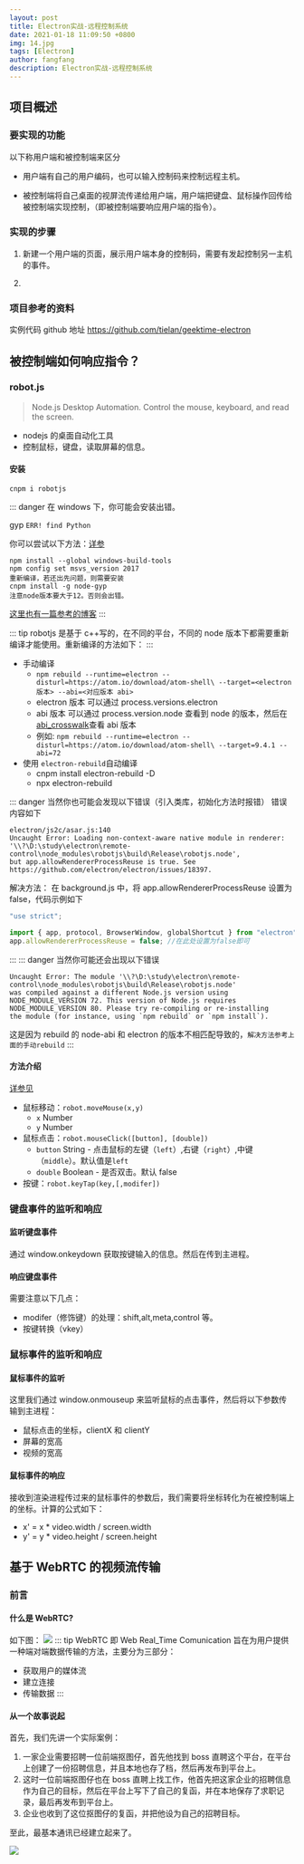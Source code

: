 ```yaml
---
layout: post
title: Electron实战-远程控制系统
date: 2021-01-18 11:09:50 +0800
img: 14.jpg
tags: [Electron]
author: fangfang
description: Electron实战-远程控制系统
---
```


## 项目概述

### 要实现的功能

以下称用户端和被控制端来区分

- 用户端有自己的用户编码，也可以输入控制码来控制远程主机。

- 被控制端将自己桌面的视屏流传递给用户端，用户端把键盘、鼠标操作回传给被控制端实现控制，（即被控制端要响应用户端的指令）。

### 实现的步骤

1. 新建一个用户端的页面，展示用户端本身的控制码，需要有发起控制另一主机的事件。

2.

### 项目参考的资料

实例代码 github 地址
https://github.com/tielan/geektime-electron

## 被控制端如何响应指令？

### robot.js

> Node.js Desktop Automation. Control the mouse, keyboard, and read the screen.

- nodejs 的桌面自动化工具
- 控制鼠标，键盘，读取屏幕的信息。

#### 安装

```shell
cnpm i robotjs
```

::: danger
在 windows 下，你可能会安装出错。

gyp `ERR! find Python`

你可以尝试以下方法：[详参](https://github.com/nodejs/node-gyp#on-windows)

```shell
npm install --global windows-build-tools
npm config set msvs_version 2017
重新编译，若还出先问题，则需要安装
cnpm install -g node-gyp
注意node版本要大于12。否则会出错。
```

[这里也有一篇参考的博客](https://juejin.cn/post/6891143846105710599)
:::

::: tip
robotjs 是基于 c++写的，在不同的平台，不同的 node 版本下都需要重新编译才能使用。重新编译的方法如下：
:::

- 手动编译
  - `npm rebuild --runtime=electron --disturl=https://atom.io/download/atom-shell\ --target=<electron 版本> --abi=<对应版本 abi>`
  - electron 版本 可以通过 process.versions.electron
  - abi 版本 可以通过 process.version.node 查看到 node 的版本，然后在[abi_crosswalk](https://github.com/mapbox/node-pre-gyp/blob/master/lib/util/abi_crosswalk.json)查看 abi 版本
  - 例如: `npm rebuild --runtime=electron --disturl=https://atom.io/download/atom-shell\ --target=9.4.1 --abi=72`
- 使用 `electron-rebuild`自动编译
  - cnpm install electron-rebuild -D
  - npx electron-rebuild

::: danger
当然你也可能会发现以下错误（引入类库，初始化方法时报错）
错误内容如下

```shell
electron/js2c/asar.js:140
Uncaught Error: Loading non-context-aware native module in renderer: '\\?\D:\study\electron\remote-control\node_modules\robotjs\build\Release\robotjs.node',
but app.allowRendererProcessReuse is true. See https://github.com/electron/electron/issues/18397.
```

解决方法：
在 background.js 中，将 app.allowRendererProcessReuse 设置为 false，代码示例如下

```js
"use strict";

import { app, protocol, BrowserWindow, globalShortcut } from "electron";
app.allowRendererProcessReuse = false; //在此处设置为false即可
```

:::
::: danger
当然你可能还会出现以下错误

```shell
Uncaught Error: The module '\\?\D:\study\electron\remote-control\node_modules\robotjs\build\Release\robotjs.node'
was compiled against a different Node.js version using
NODE_MODULE_VERSION 72. This version of Node.js requires
NODE_MODULE_VERSION 80. Please try re-compiling or re-installing
the module (for instance, using `npm rebuild` or `npm install`).
```

这是因为 rebuild 的 node-abi 和 electron 的版本不相匹配导致的，`解决方法参考上面的手动rebuild`
:::

#### 方法介绍

[详参见](http://robotjs.io/docs/syntax)

- 鼠标移动：`robot.moveMouse(x,y)`
  - `x` Number
  - `y` Number
- 鼠标点击：`robot.mouseClick([button], [double])`
  - `button` String - 点击鼠标的左键（`left`）,右键（`right`）,中键（`middle`）。默认值是`left`
  - `double` Boolean - 是否双击。默认 false
- 按键：`robot.keyTap(key,[,modifer])`

### 键盘事件的监听和响应

#### 监听键盘事件

通过 window.onkeydown 获取按键输入的信息。然后在传到主进程。

#### 响应键盘事件

需要注意以下几点：

- modifer（修饰键）的处理：shift,alt,meta,control 等。
- 按键转换（vkey）

### 鼠标事件的监听和响应

#### 鼠标事件的监听

这里我们通过 window.onmouseup 来监听鼠标的点击事件，然后将以下参数传输到主进程：

- 鼠标点击的坐标，clientX 和 clientY
- 屏幕的宽高
- 视频的宽高

#### 鼠标事件的响应

接收到渲染进程传过来的鼠标事件的参数后，我们需要将坐标转化为在被控制端上的坐标。计算的公式如下：

- x' = x \* video.width / screen.width
- y' = y \* video.height / screen.height

## 基于 WebRTC 的视频流传输

### 前言

#### 什么是 WebRTC?

如下图：
![](https://cdn.jsdelivr.net/gh/mytingbao/image_bed_storestore/img/202101/20210130104945.png)
::: tip
WebRTC 即 Web Real_Time Comunication 旨在为用户提供一种端对端数据传输的方法，主要分为三部分：

- 获取用户的媒体流
- 建立连接
- 传输数据
  :::

#### 从一个故事说起

首先，我们先讲一个实际案例：

1. 一家企业需要招聘一位前端抠图仔，首先他找到 boss 直聘这个平台，在平台上创建了一份招聘信息，并且本地也存了档，然后再发布到平台上。
2. 这时一位前端抠图仔也在 boss 直聘上找工作，他首先把这家企业的招聘信息作为自己的目标，然后在平台上写下了自己的复函，并在本地保存了求职记录，最后再发布到平台上。
3. 企业也收到了这位抠图仔的复函，并把他设为自己的招聘目标。

至此，最基本通讯已经建立起来了。

![](https://cdn.jsdelivr.net/gh/mytingbao/image_bed_storestore/img/202101/20210130104744.png)
